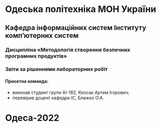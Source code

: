 # Одеська політехніка МОН України  
## Кафедра інформаційних систем Інституту комп’ютерних систем  
### Дисципліна «Методологія створення безпечних програмних продуктів»  
### Звіти за рішеннями лабораторних робіт  
#### Проєктна команда:  
- виконав студент групи АІ-182, Кеосак Артем Ігорович;  
- перевірив доцент кафедри ІС, Блажко О.А.  
# Одеса-2022  
